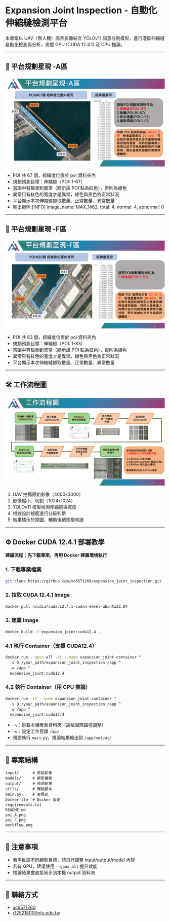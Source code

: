 # Expansion Joint Inspection - 自動化伸縮縫檢測平台

本專案以 UAV（無人機）高空影像結合 YOLOv11 語意分割模型，進行港區伸縮縫自動化檢測與分析，支援 GPU (CUDA 12.4.1) 及 CPU 推論。

---

## 📍 平台規劃星現 -A區

![平台規劃](poi_A.png)

- POI 共 67 個，經緯度位置於 poi 資料夾內
- 規劃預測目標：伸縮縫（POI: 1-67）
- 當圖中有檢測到異常（顯示該 POI 點為紅色），否則為綠色
- 異常只有紅色的寬度才是異常，綠色與黑色為正常狀況
- 平台顯示本次伸縮縫抓取數量、正常數量、異常數量
- 輸出範例:[INFO] image_name: MAX_1462, total: 4, normal: 4, abnormal: 0
 
---

## 📍 平台規劃星現 -F區

![平台規劃](poi_F.png)

- POI 共 83 個，經緯度位置於 poi 資料夾內
- 規劃預測目標：伸縮縫（POI: 1-83）
- 當圖中有檢測到異常（顯示該 POI 點為紅色），否則為綠色
- 異常只有紅色的寬度才是異常，綠色與黑色為正常狀況
- 平台顯示本次伸縮縫抓取數量、正常數量、異常數量

---

## 🛠️ 工作流程圖

![流程圖](workflow.png)

1. UAV 拍攝原始影像（4000x3000）
2. 影像縮小、切割（1024x1024）
3. YOLOv11 模型偵測伸縮縫與寬度
4. 根據設計規範進行分級判斷
5. 結果標示於原圖，輔助後續巡檢判讀

---

## ⚙️ Docker CUDA 12.4.1 部署教學

**建議流程：先下載專案，再用 Docker 建置環境執行**

### 1. 下載專案檔案
```bash
git clone https://github.com/xc6571260/expansion_joint_inspection.git
```

### 2. 拉取 CUDA 12.4.1 Image
```bash
docker pull nvidia/cuda:12.4.1-cudnn-devel-ubuntu22.04
```

### 3. 建置 Image
```bash
docker build -t expansion_joint:cuda12.4 .
```

### 4.1 執行 Container（支援 CUDA12.4）
```bash
docker run --gpus all -it --name expansion_joint-container ^
  -v D:/your_path/expansion_joint_inspection:/app ^
  -w /app ^
  expansion_joint:cuda12.4

```

### 4.2 執行 Container（用 CPU 推論）
```bash
docker run -it --name expansion_joint-container ^
  -v D:/your_path/expansion_joint_inspection:/app ^
  -w /app ^
  expansion_joint:cuda12.4

```

- `-v`：掛載本機專案資料夾（請依實際路徑調整）
- `-w`：設定工作目錄 `/app`
- 預設執行 `main.py`，推論結果輸出到 `/app/output/`

---
## 📂 專案結構

```
input/      # 原始影像
models/     # 模型檔案
output/     # 預測結果
utils/      # 輔助腳本
main.py     # 主程式
Dockerfile  # Docker 設定
requirements.txt
README.md
poi_A.png
poi_F.png
workflow.png

```

---

## 📢 注意事項

- 若需推論不同類型目標，請自行調整 input/output/model 內容
- 若有 GPU，建議使用 `--gpus all` 提升效能
- 推論結果會直接同步到本機 output 資料夾

---

## 👤 聯絡方式

- [xc6571260](https://github.com/xc6571260)
- r12521801@ntu.edu.tw
